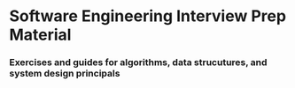 # Software Engineering Interview Prep Material

### Exercises and guides for algorithms, data strucutures, and system design principals